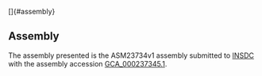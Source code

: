 []{#assembly}

Assembly
--------

The assembly presented is the ASM23734v1 assembly submitted to
[INSDC](http://www.insdc.org) with the assembly accession
[GCA\_000237345.1](http://www.ebi.ac.uk/ena/data/view/GCA_000237345.1).
